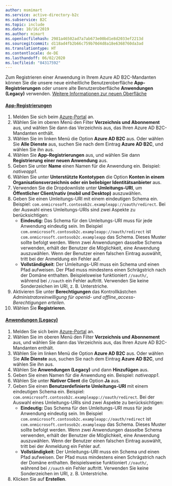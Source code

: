 ```yaml
---
author: msmimart
ms.service: active-directory-b2c
ms.subservice: B2C
ms.topic: include
ms.date: 10/16/2019
ms.author: mimart
ms.openlocfilehash: 2981a46502ad7a7ab673e00bd1e8d2033ef2213d
ms.sourcegitcommit: d118ad4fb2b66c759b70d4d8a18e6368760da3ad
ms.translationtype: HT
ms.contentlocale: de-DE
ms.lasthandoff: 06/02/2020
ms.locfileid: "84317592"
---
```

Zum Registrieren einer Anwendung in Ihrem Azure AD B2C-Mandanten können Sie die unsere neue einheitliche Benutzeroberfläche **App-Registrierungen** oder unsere alte Benutzeroberfläche **Anwendungen (Legacy)** verwenden. [Weitere Informationen zur neuen Oberfläche](https://aka.ms/b2cappregtraining)

#### <a name="app-registrations"></a>[App-Registrierungen](#tab/app-reg-ga/)

1. Melden Sie sich beim [Azure-Portal](https://portal.azure.com) an.
1. Wählen Sie im oberen Menü den Filter **Verzeichnis und Abonnement** aus, und wählen Sie dann das Verzeichnis aus, das Ihren Azure AD B2C-Mandanten enthält.
1. Wählen Sie im linken Menü die Option **Azure AD B2C** aus. Oder wählen Sie **Alle Dienste** aus, suchen Sie nach dem Eintrag **Azure AD B2C**, und wählen Sie ihn aus.
1. Wählen Sie **App-Registrierungen** aus, und wählen Sie dann **Registrierung einer neuen Anwendung** aus.
1. Geben Sie unter **Name** einen Namen für die Anwendung ein. Beispiel: *nativeapp1*.
1. Wählen Sie unter **Unterstützte Kontotypen** die Option **Konten in einem Organisationsverzeichnis oder ein beliebiger Identitätsanbieter** aus.
1. Verwenden Sie die Dropdownliste unter **Umleitungs-URI**, um **Öffentlicher Client/nativ (mobil und Desktop)** auszuwählen.
1. Geben Sie einen Umleitungs-URI mit einem eindeutigen Schema ein. Beispiel: `com.onmicrosoft.contosob2c.exampleapp://oauth/redirect`. Bei der Auswahl eines Umleitungs-URIs sind zwei Aspekte zu berücksichtigen:
    * **Eindeutig:** Das Schema für den Umleitungs-URI muss für jede Anwendung eindeutig sein. Im Beispiel `com.onmicrosoft.contosob2c.exampleapp://oauth/redirect` ist `com.onmicrosoft.contosob2c.exampleapp` das Schema. Dieses Muster sollte befolgt werden. Wenn zwei Anwendungen dasselbe Schema verwenden, erhält der Benutzer die Möglichkeit, eine Anwendung auszuwählen. Wenn der Benutzer einen falschen Eintrag auswählt, tritt bei der Anmeldung ein Fehler auf.
    * **Vollständigkeit**: Der Umleitungs-URI muss ein Schema und einen Pfad aufweisen. Der Pfad muss mindestens einen Schrägstrich nach der Domäne enthalten. Beispielsweise funktioniert `//oauth/`, während bei `//oauth` ein Fehler auftritt. Verwenden Sie keine Sonderzeichen im URI, z. B. Unterstriche.
1. Aktivieren Sie unter **Berechtigungen** das Kontrollkästchen *Administratoreinwilligung für openid- und offline_access-Berechtigungen erteilen*.
1. Wählen Sie **Registrieren**.

#### <a name="applications-legacy"></a>[Anwendungen (Legacy)](#tab/applications-legacy/)

1. Melden Sie sich beim [Azure-Portal](https://portal.azure.com) an.
1. Wählen Sie im oberen Menü den Filter **Verzeichnis und Abonnement** aus, und wählen Sie dann das Verzeichnis aus, das Ihren Azure AD B2C-Mandanten enthält.
1. Wählen Sie im linken Menü die Option **Azure AD B2C** aus. Oder wählen Sie **Alle Dienste** aus, suchen Sie nach dem Eintrag **Azure AD B2C**, und wählen Sie ihn aus.
1. Wählen Sie **Anwendungen (Legacy)** und dann **Hinzufügen** aus.
1. Geben Sie einen Namen für die Anwendung ein. Beispiel: *nativeapp1*.
1. Wählen Sie unter **Nativer Client** die Option **Ja** aus.
1. Geben Sie einen **Benutzerdefinierte Umleitungs-URI** mit einem eindeutigen Schema ein. Beispiel: `com.onmicrosoft.contosob2c.exampleapp://oauth/redirect`. Bei der Auswahl eines Umleitungs-URIs sind zwei Aspekte zu berücksichtigen:
    * **Eindeutig:** Das Schema für den Umleitungs-URI muss für jede Anwendung eindeutig sein. Im Beispiel `com.onmicrosoft.contosob2c.exampleapp://oauth/redirect` ist `com.onmicrosoft.contosob2c.exampleapp` das Schema. Dieses Muster sollte befolgt werden. Wenn zwei Anwendungen dasselbe Schema verwenden, erhält der Benutzer die Möglichkeit, eine Anwendung auszuwählen. Wenn der Benutzer einen falschen Eintrag auswählt, tritt bei der Anmeldung ein Fehler auf.
    * **Vollständigkeit**: Der Umleitungs-URI muss ein Schema und einen Pfad aufweisen. Der Pfad muss mindestens einen Schrägstrich nach der Domäne enthalten. Beispielsweise funktioniert `//oauth/`, während bei `//oauth` ein Fehler auftritt. Verwenden Sie keine Sonderzeichen im URI, z. B. Unterstriche.
1. Klicken Sie auf **Erstellen**.
